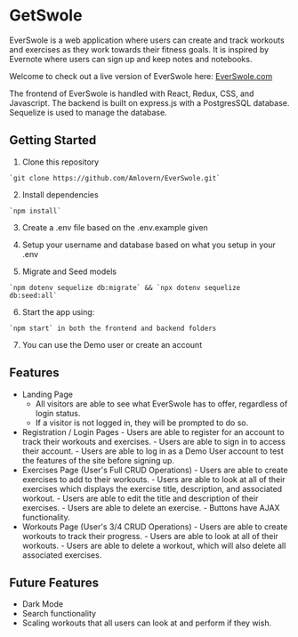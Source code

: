 # GetSwole

EverSwole is a web application where users can create and track workouts and exercises as they work towards their fitness goals. It is inspired by Evernote where users can sign up and keep notes and notebooks.

Welcome to check out a live version of EverSwole here: [EverSwole.com](https://theeverswole.herokuapp.com/)

The frontend of EverSwole is handled with React, Redux, CSS, and Javascript. The backend is built on express.js with a PostgresSQL database. Sequelize is used to manage the database.

## Getting Started

  1. Clone this repository

    `git clone https://github.com/Amlovern/EverSwole.git`
  
  2. Install dependencies

    `npm install`
    
  3. Create a .env file based on the .env.example given

  4. Setup your username and database based on what you setup in your .env

  5. Migrate and Seed models

    `npm dotenv sequelize db:migrate` && `npx dotenv sequelize db:seed:all`
    
  6. Start the app using:

    `npm start` in both the frontend and backend folders
    
  7. You can use the Demo user or create an account

## Features

  - Landing Page
    - All visitors are able to see what EverSwole has to offer, regardless of login status.
    - If a visitor is not logged in, they will be prompted to do so.
  -  Registration / Login Pages
    - Users are able to register for an account to track their workouts and exercises.
    - Users are able to sign in to access their account.
    - Users are able to log in as a Demo User account to test the features of the site before signing up.
  -  Exercises Page (User's Full CRUD Operations)
    - Users are able to create exercises to add to their workouts.
    - Users are able to look at all of their exercises which displays the exercise title, description, and associated workout.
    - Users are able to edit the title and description of their exercises.
    - Users are able to delete an exercise.
    - Buttons have AJAX functionality.
  -  Workouts Page (User's 3/4 CRUD Operations)
    - Users are able to create workouts to track their progress.
    - Users are able to look at all of their workouts.
    - Users are able to delete a workout, which will also delete all associated exercises.

## Future Features

  - Dark Mode
  - Search functionality
  - Scaling workouts that all users can look at and perform if they wish.
